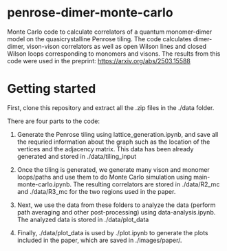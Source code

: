 # penrose-dimer-monte-carlo
Monte Carlo code to calculate correlators of a quantum monomer-dimer model on the quasicrystalline Penrose tiling. The code calculates dimer-dimer, vison-vison correlators as well as open Wilson lines and closed Wilson loops corresponding to monomers and visons. The results from this code were used in the preprint: https://arxiv.org/abs/2503.15588

# Getting started

First, clone this repository and extract all the .zip files in the ./data folder. 

There are four parts to the code:

1. Generate the Penrose tiling using lattice_generation.ipynb, and save all the requried information about the graph such as the location of the vertices and the adjacency matrix. This data has been already generated and stored in ./data/tiling_input

2. Once the tiling is generated, we generate many vison and monomer loops/paths and use them to do Monte Carlo simulation using main-monte-carlo.ipynb. The resulting correlators are stored in ./data/R2_mc and ./data/R3_mc for the two regions used in the paper.

3. Next, we use the data from these folders to analyze the data (perform path averaging and other post-processing) using data-analysis.ipynb. The analyzed data is stored in ./data/plot_data

4. Finally, ./data/plot_data is used by ./plot.ipynb to generate the plots included in the paper, which are saved in ./images/paper/.
